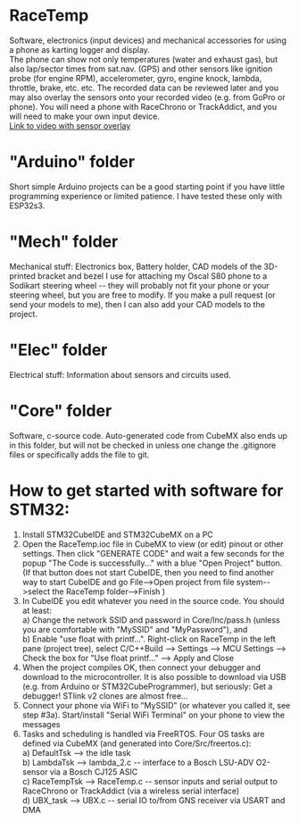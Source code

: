 # RaceTemp
Software, electronics (input devices) and mechanical accessories for using a phone as karting logger and display.  
The phone can show not only temperatures (water and exhaust gas), but also lap/sector times from sat.nav. (GPS) 
and other sensors like ignition probe (for engine RPM), accelerometer, gyro, engine knock, lambda, throttle, 
brake, etc. etc.  The recorded data can be reviewed later and you may also overlay the sensors onto your recorded 
video (e.g. from GoPro or phone).  You will need a phone with RaceChrono or TrackAddict, and you will need to 
make your own input device.  
[Link to video with sensor overlay](https://fb.watch/k7wkuMYCiB/)

# "Arduino" folder 
Short simple Arduino projects can be a good starting point if you have little 
programming experience or limited patience. I have tested these only with ESP32s3. 

# "Mech" folder 
Mechanical stuff: Electronics box, Battery holder, CAD models of the 3D-printed bracket and bezel I use for attaching my Oscal S80 phone to a Sodikart steering wheel -- they will probably not fit your phone or your steering wheel, but you are free to modify. If you make a pull request (or send your models to me), then I can also add your CAD models to the project.  

# "Elec" folder 
Electrical stuff: Information about sensors and circuits used.     

# "Core" folder 
Software, c-source code.  Auto-generated code from CubeMX also ends up in this folder, but will not 
be checked in unless one change the .gitignore files or specifically adds the file to git.

# How to get started with software for STM32: 
1. Install STM32CubeIDE and STM32CubeMX on a PC  
2. Open the RaceTemp.ioc file in CubeMX to view (or edit) pinout or other settings.  Then click "GENERATE CODE" and wait a few seconds for the popup "The Code is successfully..." with a blue "Open Project" button. (If that button does not start CubeIDE, then you need to find another way to start CubeIDE and go File-->Open project from file system-->select the RaceTemp folder-->Finish )  
3. In CubeIDE you edit whatever you need in the source code.  You should at least:  
    a) Change the network SSID and password in Core/Inc/pass.h (unless you are comfortable with "MySSID" and "MyPassword"), and  
    b) Enable "use float with printf...".  Right-click on RaceTemp in the left pane (project tree), select C/C++Build --> Settings --> MCU Settings --> Check the box for "Use float printf..." --> Apply and Close  
4. When the project compiles OK, then connect your debugger and download to the microcontroller.  It is also possible to download via USB (e.g. from Arduino or STM32CubeProgrammer), but seriously: Get a debugger!  STlink v2 clones are almost free...   
5. Connect your phone via WiFi to "MySSID" (or whatever you called it, see step #3a).  Start/install "Serial WiFi Terminal" on your phone to view the messages    
6. Tasks and scheduling is handled via FreeRTOS.  Four OS tasks are defined via CubeMX (and generated into Core/Src/freertos.c):  
   a) DefaultTsk --> the idle task  
   b) LambdaTsk --> lambda_2.c -- interface to a Bosch LSU-ADV O2-sensor via a Bosch CJ125 ASIC  
   c) RaceTempTsk --> RaceTemp.c -- sensor inputs and serial output to RaceChrono or TrackAddict (via a wireless serial interface)  
   d) UBX_task --> UBX.c -- serial IO to/from GNS receiver via USART and DMA  
